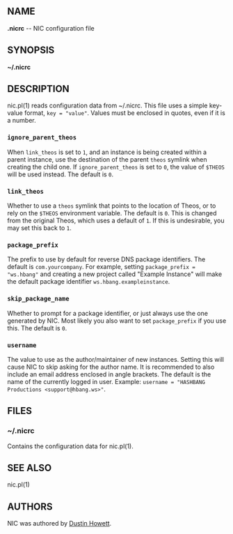 ## NAME
**.nicrc** -- NIC configuration file

## SYNOPSIS
**~/.nicrc**

## DESCRIPTION
nic.pl(1) reads configuration data from ~/.nicrc. This file uses a simple key-value format, `key = "value"`. Values must be enclosed in quotes, even if it is a number.

### `ignore_parent_theos`
When `link_theos` is set to `1`, and an instance is being created within a parent instance, use the destination of the parent `theos` symlink when creating the child one. If `ignore_parent_theos` is set to `0`, the value of `$THEOS` will be used instead. The default is `0`.

### `link_theos`
Whether to use a `theos` symlink that points to the location of Theos, or to rely on the `$THEOS` environment variable. The default is `0`. This is changed from the original Theos, which uses a default of `1`. If this is undesirable, you may set this back to `1`.

### `package_prefix`
The prefix to use by default for reverse DNS package identifiers. The default is `com.yourcompany`. For example, setting `package_prefix = "ws.hbang"` and creating a new project called "Example Instance" will make the default package identifier `ws.hbang.exampleinstance`.

### `skip_package_name`
Whether to prompt for a package identifier, or just always use the one generated by NIC. Most likely you also want to set `package_prefix` if you use this. The default is `0`.

### `username`
The value to use as the author/maintainer of new instances. Setting this will cause NIC to skip asking for the author name. It is recommended to also include an email address enclosed in angle brackets. The default is the name of the currently logged in user. Example: `username = "HASHBANG Productions <support@hbang.ws>"`.

## FILES
### ~/.nicrc
Contains the configuration data for nic.pl(1).

## SEE ALSO
nic.pl(1)

## AUTHORS
NIC was authored by [Dustin Howett](https://github.com/DHowett/theos).